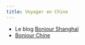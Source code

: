 ```yaml
---
title: Voyager en Chine
---
```


- Le blog [Bonjour Shanghaï](http://www.bonjourshanghai.com/)
- [Bonjour Chine](https://www.bonjourchine.com/)